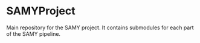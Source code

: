 # SAMYProject
Main repository for the SAMY project. It contains submodules for each part of the SAMY pipeline.
